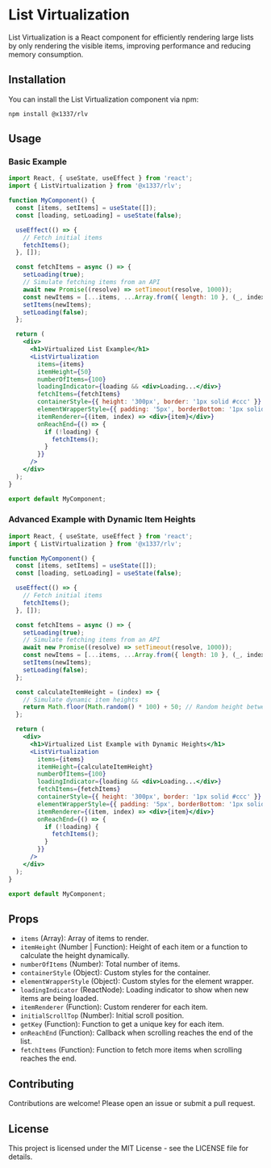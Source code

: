 # List Virtualization

List Virtualization is a React component for efficiently rendering large lists by only rendering the visible items, improving performance and reducing memory consumption.

## Installation

You can install the List Virtualization component via npm:

```
npm install @x1337/rlv
```

## Usage

### Basic Example

```jsx
import React, { useState, useEffect } from 'react';
import { ListVirtualization } from '@x1337/rlv';

function MyComponent() {
  const [items, setItems] = useState([]);
  const [loading, setLoading] = useState(false);

  useEffect(() => {
    // Fetch initial items
    fetchItems();
  }, []);

  const fetchItems = async () => {
    setLoading(true);
    // Simulate fetching items from an API
    await new Promise((resolve) => setTimeout(resolve, 1000));
    const newItems = [...items, ...Array.from({ length: 10 }, (_, index) => `Item ${items.length + index}`)];
    setItems(newItems);
    setLoading(false);
  };

  return (
    <div>
      <h1>Virtualized List Example</h1>
      <ListVirtualization
        items={items}
        itemHeight={50}
        numberOfItems={100}
        loadingIndicator={loading && <div>Loading...</div>}
        fetchItems={fetchItems}
        containerStyle={{ height: '300px', border: '1px solid #ccc' }}
        elementWrapperStyle={{ padding: '5px', borderBottom: '1px solid #eee' }}
        itemRenderer={(item, index) => <div>{item}</div>}
        onReachEnd={() => {
          if (!loading) {
            fetchItems();
          }
        }}
      />
    </div>
  );
}

export default MyComponent;
```

### Advanced Example with Dynamic Item Heights

```jsx
import React, { useState, useEffect } from 'react';
import { ListVirtualization } from '@x1337/rlv';

function MyComponent() {
  const [items, setItems] = useState([]);
  const [loading, setLoading] = useState(false);

  useEffect(() => {
    // Fetch initial items
    fetchItems();
  }, []);

  const fetchItems = async () => {
    setLoading(true);
    // Simulate fetching items from an API
    await new Promise((resolve) => setTimeout(resolve, 1000));
    const newItems = [...items, ...Array.from({ length: 10 }, (_, index) => `Item ${items.length + index}`)];
    setItems(newItems);
    setLoading(false);
  };

  const calculateItemHeight = (index) => {
    // Simulate dynamic item heights
    return Math.floor(Math.random() * 100) + 50; // Random height between 50 and 150
  };

  return (
    <div>
      <h1>Virtualized List Example with Dynamic Heights</h1>
      <ListVirtualization
        items={items}
        itemHeight={calculateItemHeight}
        numberOfItems={100}
        loadingIndicator={loading && <div>Loading...</div>}
        fetchItems={fetchItems}
        containerStyle={{ height: '300px', border: '1px solid #ccc' }}
        elementWrapperStyle={{ padding: '5px', borderBottom: '1px solid #eee' }}
        itemRenderer={(item, index) => <div>{item}</div>}
        onReachEnd={() => {
          if (!loading) {
            fetchItems();
          }
        }}
      />
    </div>
  );
}

export default MyComponent;
```

## Props

- `items` (Array): Array of items to render.
- `itemHeight` (Number | Function): Height of each item or a function to calculate the height dynamically.
- `numberOfItems` (Number): Total number of items.
- `containerStyle` (Object): Custom styles for the container.
- `elementWrapperStyle` (Object): Custom styles for the element wrapper.
- `loadingIndicator` (ReactNode): Loading indicator to show when new items are being loaded.
- `itemRenderer` (Function): Custom renderer for each item.
- `initialScrollTop` (Number): Initial scroll position.
- `getKey` (Function): Function to get a unique key for each item.
- `onReachEnd` (Function): Callback when scrolling reaches the end of the list.
- `fetchItems` (Function): Function to fetch more items when scrolling reaches the end.

## Contributing

Contributions are welcome! Please open an issue or submit a pull request.

## License

This project is licensed under the MIT License - see the LICENSE file for details.
